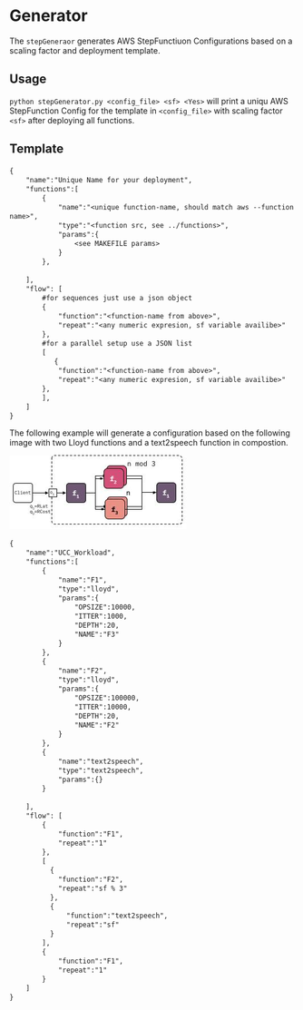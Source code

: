 # Generator
The `stepGeneraor` generates AWS StepFunctiuon Configurations based on a scaling factor and deployment template.

## Usage
`python stepGenerator.py <config_file> <sf> <Yes>` will print a uniqu AWS StepFunction Config for the template in `<config_file>` with scaling factor `<sf>` after deploying all functions.

## Template
```
{
    "name":"Unique Name for your deployment",
    "functions":[
        {
            "name":"<unique function-name, should match aws --function name>",
            "type":"<function src, see ../functions>",
            "params":{
                <see MAKEFILE params>
            }
        },
        
    ],
    "flow": [
        #for sequences just use a json object
        {
            "function":"<function-name from above>",
            "repeat":"<any numeric expresion, sf variable availibe>"
        },
        #for a parallel setup use a JSON list
        [
           {
            "function":"<function-name from above>",
            "repeat":"<any numeric expresion, sf variable availibe>"
        },
        ],
    ]
}
```

The following example will generate a configuration based on the following image with two Lloyd functions and a text2speech function in compostion.

![Figure1](example.jpg)


``` 
{
    "name":"UCC_Workload",
    "functions":[
        {
            "name":"F1",
            "type":"lloyd",
            "params":{
                "OPSIZE":10000,
                "ITTER":1000,
                "DEPTH":20,
                "NAME":"F3"
            }
        },
        {
            "name":"F2",
            "type":"lloyd",
            "params":{
                "OPSIZE":100000,
                "ITTER":10000,
                "DEPTH":20,
                "NAME":"F2"
            }
        },
        {
            "name":"text2speech",
            "type":"text2speech",
            "params":{}
        }
        
    ],
    "flow": [
        {
            "function":"F1",
            "repeat":"1"
        },
        [
          {
            "function":"F2",
            "repeat":"sf % 3"
          },  
          {
              "function":"text2speech",
              "repeat":"sf"
          }
        ],
        {
            "function":"F1",
            "repeat":"1"
        }
    ]
}
```